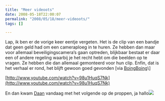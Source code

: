 ```yaml
---
title: "Meer videoots"
date: 2008-05-18T22:00:07
permalink: "2008/05/18/meer-videoots/"
tags: []

---
```

Lap, ik ben er de vorige keer eentje vergeten. Het is de clip van een bandje dat geen geld had om een cameraploeg in te huren. Ze hebben dan maar voor allemaal beveiligingscamera’s gaan optreden, blijkbaar bestaat er daar een of andere regeling waarbij je het recht hebt om die beelden op te vragen. Ze hebben die dan allemaal gemonteerd voor hun clip. Enfin, dat is het verhaal er rond, het blijft gewoon goed gevonden \[via [BoingBoing](http://www.boingboing.net/2008/05/09/band-shoots-video-by.html "http://www.boingboing.net/2008/05/09/band-shoots-video-by.html")\]

[http://www.youtube.com/watch?v=98u1HuqS7Nk](http://www.youtube.com/watch?v=98u1HuqS7Nk)

En dan kwam [Daan](http://silevains.be/ "http://silevains.be/") vandaag met het volgende op de proppen, ja hallo![  
](http://www.vimeo.com/993998?pg=embed&sec=993998)
